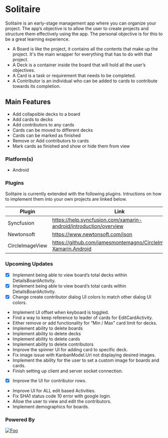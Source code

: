 # Solitaire

Solitaire is an early-stage management app where you can organize your project. The app’s objective is to allow the user to create projects and structure them effectively using the app. The personal objective is for this to be a great learning experience.

  - A Board is like the project, it contains all the contents that make up the project. It's the main wrapper for everything that has to do with that project. 
  - A Deck is a container inside the board that will hold all the user’s objectives. 
  - A Card is a task or requirement that needs to be completed.
  - A Contributor is an individual who can be added to cards to contribute towards its completion.

## Main Features 

  - Add collapsible decks to a board
  - Add cards to decks
  - Add contributors to any cards
  - Cards can be moved to different decks 
  - Cards can be marked as finished
  - Remove or Add contributors to cards
  - Mark cards as finished and show or hide them from view

### Platform(s)

  - Android

### Plugins
Solitaire is currently extended with the following plugins. Intructions on how to implement them into your own projects are linked below.

| Plugin | Link |
| ------ | ------ |
| Syncfusion | https://help.syncfusion.com/xamarin-android/introduction/overview |
| Newtonsoft | https://www.newtonsoft.com/json |
| CircleImageView | https://github.com/jamesmontemagno/CircleImageView-Xamarin.Android
### Upcoming Updates

- [x] Implement being able to view board’s total decks within DetailsBoardActivity.
- [x] Implement being able to view board’s total cards within DetailsBoardActivity.
- [x] Change create contributor dialog UI colors to match other dialog UI colors.
 - Implement UI offset when keyboard is toggled.
 - Find a way to keep reference to leader of cards for EditCardActivity.
 - Either remove or add functionality for “Min / Max” card limit for decks.
 - Implement ability to delete boards
 - Implement ability to delete decks
 - Implement ability to delete cards
 - Implement ability to delete contributors
 - Improve the spinner UI for adding card to specific deck.
 - Fix image issue with KanbanModel.Url not displaying desired images.
 - Implement the ability for the user to set a custom image for boards and cards.
 - Finish setting up client and server socket connection.
- [x] Improve the UI for contributor rows.
 - Improve UI for ALL edit based Activities.
 - Fix SHA1 status code 10 error with google login.
 - Allow the user to view and edit the contributors.
 - Implement demographics for boards.

### Powered By
[![Foo](https://upload.wikimedia.org/wikipedia/commons/f/f2/Xamarin-logo.svg)](https://dotnet.microsoft.com/apps/xamarin/)
